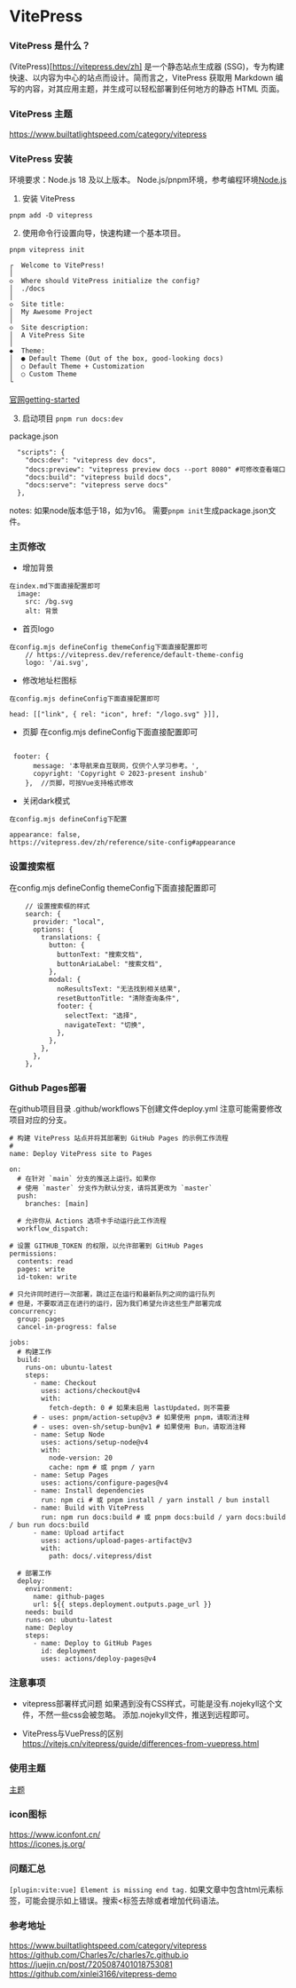 # VitePress


### VitePress 是什么？
(VitePress)[https://vitepress.dev/zh] 是一个静态站点生成器 (SSG)，专为构建快速、以内容为中心的站点而设计。简而言之，VitePress 获取用 Markdown 编写的内容，对其应用主题，并生成可以轻松部署到任何地方的静态 HTML 页面。


### VitePress 主题
https://www.builtatlightspeed.com/category/vitepress

### VitePress 安装
环境要求：Node.js 18 及以上版本。
Node.js/pnpm环境，参考编程环境[Node.js](xxx)

1. 安装 VitePress 
```
pnpm add -D vitepress

```
2. 使用命令行设置向导，快速构建一个基本项目。
```
pnpm vitepress init

┌  Welcome to VitePress!
│
◇  Where should VitePress initialize the config?
│  ./docs
│
◇  Site title:
│  My Awesome Project
│
◇  Site description:
│  A VitePress Site
│
◆  Theme:
│  ● Default Theme (Out of the box, good-looking docs)
│  ○ Default Theme + Customization
│  ○ Custom Theme
└

```
[官网getting-started](https://vitepress.dev/zh/guide/getting-started)

3. 启动项目
`pnpm run docs:dev`

package.json
```
  "scripts": {
    "docs:dev": "vitepress dev docs",
    "docs:preview": "vitepress preview docs --port 8080" #可修改查看端口
    "docs:build": "vitepress build docs",
    "docs:serve": "vitepress serve docs"
  },
```

notes:
如果node版本低于18，如为v16。
需要`pnpm init`生成package.json文件。


### 主页修改

- 增加背景
```
在index.md下面直接配置即可
  image:
    src: /bg.svg
    alt: 背景
```

- 首页logo
```
在config.mjs defineConfig themeConfig下面直接配置即可
    // https://vitepress.dev/reference/default-theme-config
    logo: '/ai.svg',

```

- 修改地址栏图标
```
在config.mjs defineConfig下面直接配置即可

head: [["link", { rel: "icon", href: "/logo.svg" }]],

```

- 页脚
在config.mjs defineConfig下面直接配置即可
```

 footer: {
      message: '本导航来自互联网，仅供个人学习参考。',
      copyright: 'Copyright © 2023-present inshub'
    },  //页脚，可按Vue支持格式修改

```

- 关闭dark模式
```
在config.mjs defineConfig下配置

appearance: false,
https://vitepress.dev/zh/reference/site-config#appearance
```

### 设置搜索框
在config.mjs defineConfig themeConfig下面直接配置即可

```
	// 设置搜索框的样式
	search: {
	  provider: "local",
	  options: {
	    translations: {
	      button: {
	        buttonText: "搜索文档",
	        buttonAriaLabel: "搜索文档",
	      },
	      modal: {
	        noResultsText: "无法找到相关结果",
	        resetButtonTitle: "清除查询条件",
	        footer: {
	          selectText: "选择",
	          navigateText: "切换",
	        },
	      },
	    },
	  },
	},
 ```

### Github Pages部署
在github项目目录 .github/workflows下创建文件deploy.yml
注意可能需要修改项目对应的分支。
```
# 构建 VitePress 站点并将其部署到 GitHub Pages 的示例工作流程
#
name: Deploy VitePress site to Pages

on:
  # 在针对 `main` 分支的推送上运行。如果你
  # 使用 `master` 分支作为默认分支，请将其更改为 `master`
  push:
    branches: [main]

  # 允许你从 Actions 选项卡手动运行此工作流程
  workflow_dispatch:

# 设置 GITHUB_TOKEN 的权限，以允许部署到 GitHub Pages
permissions:
  contents: read
  pages: write
  id-token: write

# 只允许同时进行一次部署，跳过正在运行和最新队列之间的运行队列
# 但是，不要取消正在进行的运行，因为我们希望允许这些生产部署完成
concurrency:
  group: pages
  cancel-in-progress: false

jobs:
  # 构建工作
  build:
    runs-on: ubuntu-latest
    steps:
      - name: Checkout
        uses: actions/checkout@v4
        with:
          fetch-depth: 0 # 如果未启用 lastUpdated，则不需要
      # - uses: pnpm/action-setup@v3 # 如果使用 pnpm，请取消注释
      # - uses: oven-sh/setup-bun@v1 # 如果使用 Bun，请取消注释
      - name: Setup Node
        uses: actions/setup-node@v4
        with:
          node-version: 20
          cache: npm # 或 pnpm / yarn
      - name: Setup Pages
        uses: actions/configure-pages@v4
      - name: Install dependencies
        run: npm ci # 或 pnpm install / yarn install / bun install
      - name: Build with VitePress
        run: npm run docs:build # 或 pnpm docs:build / yarn docs:build / bun run docs:build
      - name: Upload artifact
        uses: actions/upload-pages-artifact@v3
        with:
          path: docs/.vitepress/dist

  # 部署工作
  deploy:
    environment:
      name: github-pages
      url: ${{ steps.deployment.outputs.page_url }}
    needs: build
    runs-on: ubuntu-latest
    name: Deploy
    steps:
      - name: Deploy to GitHub Pages
        id: deployment
        uses: actions/deploy-pages@v4

```

### 注意事项
- vitepress部署样式问题
如果遇到没有CSS样式，可能是没有.nojekyll这个文件，不然一些css会被忽略。
添加.nojekyll文件，推送到远程即可。


- VitePress与VuePress的区别
https://vitejs.cn/vitepress/guide/differences-from-vuepress.html


### 使用主题

[主题](https://www.builtatlightspeed.com/category/vitepress)


### icon图标
https://www.iconfont.cn/  <br/>
https://icones.js.org/



### 问题汇总
`[plugin:vite:vue] Element is missing end tag.`
如果文章中包含html元素标签，可能会提示如上错误。搜索<标签去除或者增加代码语法。


### 参考地址
https://www.builtatlightspeed.com/category/vitepress <br/>
https://github.com/Charles7c/charles7c.github.io <br/>
https://juejin.cn/post/7205087401018753081 <br/>
https://github.com/xinlei3166/vitepress-demo